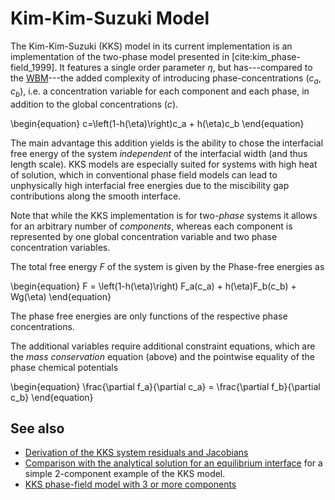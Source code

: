 # Kim-Kim-Suzuki Model

The Kim-Kim-Suzuki (KKS) model in its current implementation is an implementation of the two-phase
model presented in [cite:kim_phase-field_1999].  It features a single order parameter $\eta$, but
has---compared to the [WBM](MultiPhase/WBM.md)---the added complexity of introducing
phase-concentrations $(c_a, c_b)$, i.e. a concentration variable for each component and each phase,
in addition to the global concentrations ($c$).

\begin{equation}
c=\left(1-h(\eta)\right)c_a + h(\eta)c_b
\end{equation}

The main advantage this addition yields is the ability to chose the interfacial free energy of the
system _independent_ of the interfacial width (and thus length scale). KKS models are especially
suited for systems with high heat of solution, which in conventional phase field models can lead to
unphysically high interfacial free energies due to the miscibility gap contributions along the smooth
interface.

Note that while the KKS implementation is for two-*phase* systems it allows for an arbitrary number
of *components*, whereas each component is represented by one global concentration variable and two
phase concentration variables.

The total free energy $F$ of the system is given by the Phase-free energies as

\begin{equation}
F = \left(1-h(\eta)\right) F_a(c_a) + h(\eta)F_b(c_b) + Wg(\eta)
\end{equation}

The phase free energies are only functions of the respective phase concentrations.

The additional variables require additional constraint equations, which are the *mass conservation*
equation (above) and the pointwise equality of the phase chemical potentials

\begin{equation}
\frac{\partial f_a}{\partial c_a} = \frac{\partial f_b}{\partial c_b}
\end{equation}

## See also

- [Derivation of the KKS system residuals and Jacobians](MultiPhase/KKSDerivations.md)
- [Comparison with the analytical solution for an equilibrium interface](MultiPhase/KKSAnalytical.md) for a simple 2-component example of the KKS model.
- [KKS phase-field model with 3 or more components](MultiPhase/KKSMultiComponentExample.md)
